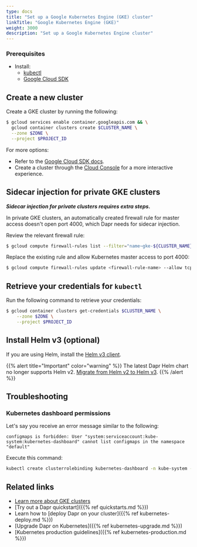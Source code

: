 ```yaml
---
type: docs
title: "Set up a Google Kubernetes Engine (GKE) cluster"
linkTitle: "Google Kubernetes Engine (GKE)"
weight: 3000
description: "Set up a Google Kubernetes Engine cluster"
---
```


### Prerequisites

- Install: 
   - [kubectl](https://kubernetes.io/docs/tasks/tools/)
   - [Google Cloud SDK](https://cloud.google.com/sdk)

## Create a new cluster

Create a GKE cluster by running the following:

```bash
$ gcloud services enable container.googleapis.com && \
  gcloud container clusters create $CLUSTER_NAME \
  --zone $ZONE \
  --project $PROJECT_ID
```
For more options:
- Refer to the [Google Cloud SDK docs](https://cloud.google.com/sdk/gcloud/reference/container/clusters/create).
- Create a cluster through the [Cloud Console](https://console.cloud.google.com/kubernetes) for a more interactive experience.

## Sidecar injection for private GKE clusters

_**Sidecar injection for private clusters requires extra steps.**_

In private GKE clusters, an automatically created firewall rule for master access doesn't open port 4000, which Dapr needs for sidecar injection.

Review the relevant firewall rule:

```bash
$ gcloud compute firewall-rules list --filter="name~gke-${CLUSTER_NAME}-[0-9a-z]*-master"
```

Replace the existing rule and allow Kubernetes master access to port 4000:

```bash
$ gcloud compute firewall-rules update <firewall-rule-name> --allow tcp:10250,tcp:443,tcp:4000
```

## Retrieve your credentials for `kubectl`

Run the following command to retrieve your credentials:

```bash
$ gcloud container clusters get-credentials $CLUSTER_NAME \
    --zone $ZONE \
    --project $PROJECT_ID
```

## Install Helm v3 (optional)

If you are using Helm, install the [Helm v3 client](https://helm.sh/docs/intro/install/).

{{% alert title="Important" color="warning" %}}
The latest Dapr Helm chart no longer supports Helm v2. [Migrate from Helm v2 to Helm v3](https://helm.sh/blog/migrate-from-helm-v2-to-helm-v3/).
{{% /alert %}}

## Troubleshooting

### Kubernetes dashboard permissions

Let's say you receive an error message similar to the following: 

```
configmaps is forbidden: User "system:serviceaccount:kube-system:kubernetes-dashboard" cannot list configmaps in the namespace "default"
``` 

Execute this command:

```bash
kubectl create clusterrolebinding kubernetes-dashboard -n kube-system --clusterrole=cluster-admin --serviceaccount=kube-system:kubernetes-dashboard
```

## Related links
- [Learn more about GKE clusters](https://cloud.google.com/kubernetes-engine/docs)
- [Try out a Dapr quickstart]({{% ref quickstarts.md %}})
- Learn how to [deploy Dapr on your cluster]({{% ref kubernetes-deploy.md %}})
- [Upgrade Dapr on Kubernetes]({{% ref kubernetes-upgrade.md %}})
- [Kubernetes production guidelines]({{% ref kubernetes-production.md %}})